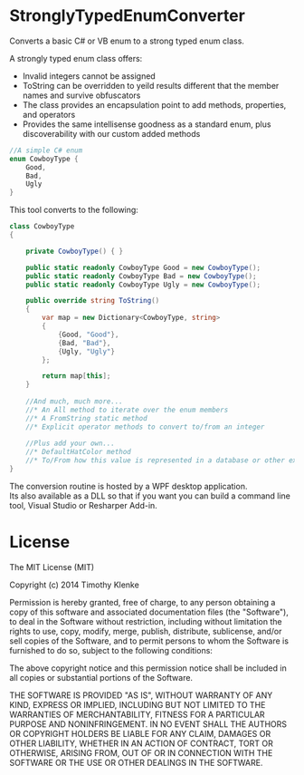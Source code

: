 StronglyTypedEnumConverter
==========================

Converts a basic C# or VB enum to a strong typed enum class.  

A strongly typed enum class offers:
* Invalid integers cannot be assigned
* ToString can be overridden to yeild results different that the member names and survive obfuscators
* The class provides an encapsulation point to add methods, properties, and operators
* Provides the same intellisense goodness as a standard enum, plus discoverability with our custom added methods


```C#
//A simple C# enum
enum CowboyType {
    Good,
    Bad,
    Ugly
}
```

This tool converts to the following:

```C#
class CowboyType
{

    private CowboyType() { }

    public static readonly CowboyType Good = new CowboyType();
    public static readonly CowboyType Bad = new CowboyType();
    public static readonly CowboyType Ugly = new CowboyType();

    public override string ToString()
    {
        var map = new Dictionary<CowboyType, string>
        {
            {Good, "Good"},
            {Bad, "Bad"},
            {Ugly, "Ugly"}
        };

        return map[this];
    }
    
    //And much, much more...
    //* An All method to iterate over the enum members
    //* A FromString static method
    //* Explicit operator methods to convert to/from an integer
    
    //Plus add your own...
    //* DefaultHatColor method
    //* To/From how this value is represented in a database or other external systems
}
```

The conversion routine is hosted by a WPF desktop application.  
Its also available as a DLL so that if you want you can
build a command line tool, Visual Studio or Resharper Add-in.


License
=======

The MIT License (MIT)

Copyright (c) 2014 Timothy Klenke

Permission is hereby granted, free of charge, to any person obtaining a copy
of this software and associated documentation files (the "Software"), to deal
in the Software without restriction, including without limitation the rights
to use, copy, modify, merge, publish, distribute, sublicense, and/or sell
copies of the Software, and to permit persons to whom the Software is
furnished to do so, subject to the following conditions:

The above copyright notice and this permission notice shall be included in all
copies or substantial portions of the Software.

THE SOFTWARE IS PROVIDED "AS IS", WITHOUT WARRANTY OF ANY KIND, EXPRESS OR
IMPLIED, INCLUDING BUT NOT LIMITED TO THE WARRANTIES OF MERCHANTABILITY,
FITNESS FOR A PARTICULAR PURPOSE AND NONINFRINGEMENT. IN NO EVENT SHALL THE
AUTHORS OR COPYRIGHT HOLDERS BE LIABLE FOR ANY CLAIM, DAMAGES OR OTHER
LIABILITY, WHETHER IN AN ACTION OF CONTRACT, TORT OR OTHERWISE, ARISING FROM,
OUT OF OR IN CONNECTION WITH THE SOFTWARE OR THE USE OR OTHER DEALINGS IN THE
SOFTWARE.

